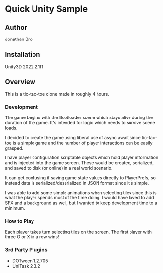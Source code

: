 # Quick Unity Sample

## Author

Jonathan Bro

## Installation

Unity3D 2022.2.1f1

## Overview

This is a tic-tac-toe clone made in roughly 4 hours.

### Development

The game begins with the Bootloader scene which stays alive during the duration of the game. It's intended for logic which needs to survive scene loads.

I decided to create the game using liberal use of async await since tic-tac-toe is a simple game and the number of player interactions can be easily grasped.

I have player configuration scriptable objects which hold player information and is injected into the game screen. These would be created, serialized, and saved to disk (or online) in a real world scenario.

It can get confusing if saving game state values directly to PlayerPrefs, so instead data is serialized/deserialized in JSON format since it's simple. 

I was able to add some simple animations when selecting tiles since this is what the player spends most of the time doing. I would have loved to add SFX and a background as well, but I wanted to keep development time to a minimum.

### How to Play

Each player takes turn selecting tiles on the screen. The first player with three O or X in a row wins!

### 3rd Party Plugins

- DOTween 1.2.705
- UniTask 2.3.2